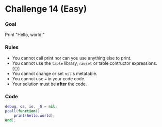 # Challenge 14 (Easy)

### Goal
Print "Hello, world!" 

### Rules
- You cannot call print nor can you use anything else to print.
- You cannot use the `table` library, `rawset` or table contructor expressions. (`{}`)
- You cannot change or set `nil`'s metatable. 
- You cannot use `=` in your code code.
- Your solution must be **after** the code.

### Code
```lua
debug, os, io, _G = nil;
pcall(function()
    print(hello.world);
end);
```
